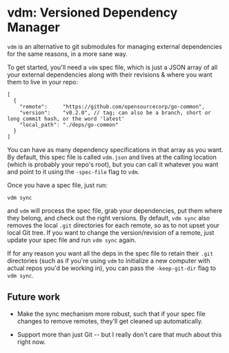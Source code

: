 # vdm: Versioned Dependency Manager

`vdm` is an alternative to git submodules for managing external dependencies for
the same reasons, in a more sane way.

To get started, you'll need a `vdm` spec file, which is just a JSON array of all
your external dependencies along with their revisions & where you want them to
live in your repo:

    [
      {
        "remote":     "https://github.com/opensourcecorp/go-common",
        "version":    "v0.2.0", // tag; can also be a branch, short or long commit hash, or the word 'latest'
        "local_path": "./deps/go-common"
      }
    ]

You can have as many dependency specifications in that array as you want. By
default, this spec file is called `vdm.json` and lives at the calling location
(which is probably your repo's root), but you can call it whatever you want and
point to it using the `-spec-file` flag to `vdm`.

Once you have a spec file, just run:

    vdm sync

and `vdm` will process the spec file, grab your dependencies, put them where
they belong, and check out the right versions. By default, `vdm sync` also
removes the local `.git` directories for each remote, so as to not upset your
local Git tree. If you want to change the version/revision of a remote, just
update your spec file and run `vdm sync` again.

If for any reason you want all the deps in the spec file to retain their `.git`
directories (such as if you're using `vdm` to initialize a new computer with
actual repos you'd be working in), you can pass the `-keep-git-dir` flag to `vdm
sync`.

## Future work

- Make the sync mechanism more robust, such that if your spec file changes to
  remove remotes, they'll get cleaned up automatically.

- Support more than just Git -- but I really don't care that much about this
  right now.
